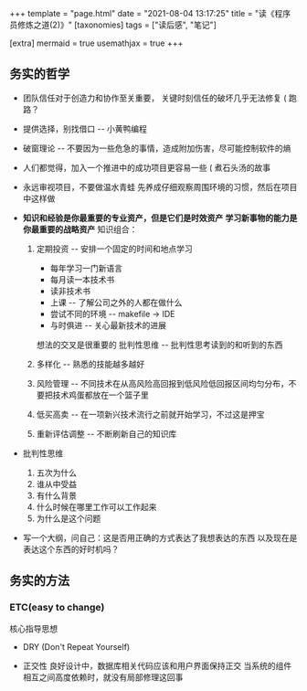 +++
template = "page.html"
date = "2021-08-04 13:17:25"
title = "读《程序员修炼之道(2)》"
[taxonomies]
tags = ["读后感", "笔记"]

[extra]
mermaid = true
usemathjax = true
+++
<!--
mermaid example:
<div class="mermaid">
    mermaid program
</div>
-->

## 务实的哲学

- 团队信任对于创造力和协作至关重要，  关键时刻信任的破坏几乎无法修复 ( 跑路？

- 提供选择，别找借口 -- 小黄鸭编程

- 破窗理论 -- 不要因为一些危急的事情，造成附加伤害，尽可能控制软件的熵

- 人们都觉得，加入一个推进中的成功项目更容易一些 ( 煮石头汤的故事

- 永远审视项目，不要做温水青蛙
  先养成仔细观察周围环境的习惯，然后在项目中这样做

- **知识和经验是你最重要的专业资产，但是它们是时效资产**
  **学习新事物的能力是你最重要的战略资产**
  知识组合：

  1. 定期投资 -- 安排一个固定的时间和地点学习

     - 每年学习一门新语言
     - 每月读一本技术书
     - 读非技术书
     - 上课 -- 了解公司之外的人都在做什么
     - 尝试不同的环境 -- makefile -> IDE
     - 与时俱进 -- 关心最新技术的进展

     想法的交叉是很重要的
     批判性思维 -- 批判性思考读到的和听到的东西

  2. 多样化 -- 熟悉的技能越多越好

  3. 风险管理 -- 不同技术在从高风险高回报到低风险低回报区间均匀分布，不要把技术鸡蛋都放在一个篮子里

  4. 低买高卖 -- 在一项新兴技术流行之前就开始学习，不过这是押宝

  5. 重新评估调整 -- 不断刷新自己的知识库

- 批判性思维

  1. 五次为什么
  2. 谁从中受益
  3. 有什么背景
  4. 什么时候在哪里工作可以工作起来
  5. 为什么是这个问题

- 写一个大纲，问自己：这是否用正确的方式表达了我想表达的东西
  以及现在是表达这个东西的好时机吗？
  

## 务实的方法
  
### ETC(easy to change)
核心指导思想

- DRY (Don't Repeat Yourself)
  
- 正交性
  良好设计中，数据库相关代码应该和用户界面保持正交
  当系统的组件相互之间高度依赖时，就没有局部修理这回事
  
